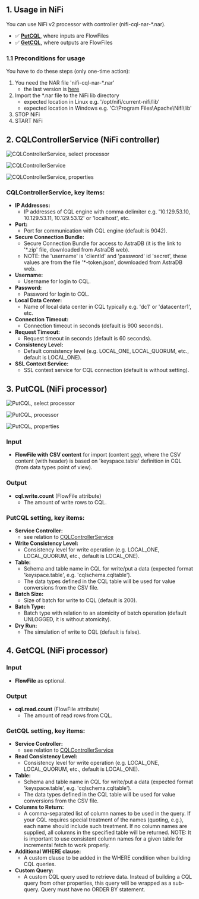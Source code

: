 ## 1. Usage in NiFi

You can use NiFi v2 processor with controller (nifi-cql-nar-*.nar).
- ✅ [**PutCQL**](#3-putcql-nifi-processor), where inputs are FlowFiles
- ✅ [**GetCQL**](#4-getcql-nifi-processor), where outputs are FlowFiles

### 1.1 Preconditions for usage

You have to do these steps (only one-time action):
1. You need the NAR file 'nifi-cql-nar-*.nar'
    - the last version is [here](./../output/)
2. Import the *.nar file to the NiFi lib directory
    - expected location in Linux e.g. '/opt/nifi/current-nifi/lib'
    - expected location in Windows e.g. 'C:\Program Files\Apache\Nifi\lib'
3. STOP NiFi
4. START NiFi

## 2. CQLControllerService (NiFi controller)

![CQLControllerService, select processor](https://github.com/george0st/Csv2Cql/blob/main/nifi/cql-processor/docs/assets/nifi_controller_service_add.png)

![CQLControllerService](https://github.com/george0st/Csv2Cql/blob/main/nifi/cql-processor/docs/assets/nifi_controller_service_detail.png)

![CQLControllerService, properties](https://github.com/george0st/Csv2Cql/blob/main/nifi/cql-processor/docs/assets/nifi_controller_service_properties.png)

### CQLControllerService, key items:

- **IP Addresses:**
    - IP addresses of CQL engine with comma delimiter e.g. '10.129.53.10,
      10.129.53.11, 10.129.53.12' or 'localhost', etc.
- **Port:**
    - Port for communication with CQL engine (default is 9042).
- **Secure Connection Bundle:**
    - Secure Connection Bundle for access to AstraDB (it is the link to '*.zip'
      file, downloaded from AstraDB web).
    - NOTE: the 'username' is 'clientId' and 'password' id 'secret', these values
      are from the file '*-token.json', downloaded from AstraDB web.
- **Username:**
    - Username for login to CQL.
- **Password:**
    - Password for login to CQL.
- **Local Data Center:**
    - Name of local data center in CQL typically e.g. 'dc1' or 'datacenter1', etc.
- **Connection Timeout:**
    - Connection timeout in seconds (default is 900 seconds).
- **Request Timeout:**
    - Request timeout in seconds (default is 60 seconds).
- **Consistency Level:**
    - Default consistency level (e.g. LOCAL_ONE, LOCAL_QUORUM, etc.,
      default is LOCAL_ONE).
- **SSL Context Service:**
    - SSL context service for CQL connection (default is without setting).

## 3. PutCQL (NiFi processor)

![PutCQL, select processor](https://github.com/george0st/Csv2Cql/blob/main/nifi/cql-processor/docs/assets/nifi_processor_add.png)

![PutCQL, processor](https://github.com/george0st/Csv2Cql/blob/main/nifi/cql-processor/docs/assets/nifi_processor.png)

![PutCQL, properties](https://github.com/george0st/Csv2Cql/blob/main/nifi/cql-processor/docs/assets/nifi_processor_properties.png)

### Input

- **FlowFile with CSV content** for import (content [see](../../../docs/conversion.md)),
   where the CSV content (with header) is based on 'keyspace.table' definition in 
   CQL (from data types point of view).

### Output

- **cql.write.count** (FlowFile attribute)
  - The amount of write rows to CQL.

### PutCQL setting, key items:

- **Service Controller:**
  - see relation to [CQLControllerService](#2-cqlcontrollerservice-nifi-controller)
- **Write Consistency Level:**
  - Consistency level for write operation (e.g. LOCAL_ONE, LOCAL_QUORUM, etc.,
    default is LOCAL_ONE).
- **Table:**
  - Schema and table name in CQL for write/put a data (expected format 'keyspace.table', e.g. 'cqlschema.cqltable').
  - The data types defined in the CQL table will be used for value conversions from the CSV file.
- **Batch Size:**
  - Size of batch for write to CQL (default is 200).
- **Batch Type:**
  - Batch type with relation to an atomicity of batch operation (default UNLOGGED, it is without atomicity).
- **Dry Run:**
  - The simulation of write to CQL (default is false).

## 4. GetCQL (NiFi processor)

### Input

- **FlowFile** as optional.

### Output

- **cql.read.count** (FlowFile attribute)
    - The amount of read rows from CQL.

### GetCQL setting, key items:

- **Service Controller:**
    - see relation to [CQLControllerService](#2-cqlcontrollerservice-nifi-controller)
- **Read Consistency Level:**
    - Consistency level for write operation (e.g. LOCAL_ONE, LOCAL_QUORUM, etc.,
      default is LOCAL_ONE).
- **Table:**
    - Schema and table name in CQL for write/put a data (expected format 'keyspace.table', e.g. 'cqlschema.cqltable').
    - The data types defined in the CQL table will be used for value conversions from the CSV file.
- **Columns to Return:**
    - A comma-separated list of column names to be used in the query. If your CQL requires 
      special treatment of the names (quoting, e.g.), each name should include such treatment. If no
      column names are supplied, all columns in the specified table will be returned. NOTE: It is important
      to use consistent column names for a given table for incremental fetch to work properly.
- **Additional WHERE clause:**
    - A custom clause to be added in the WHERE condition when building CQL queries.
- **Custom Query:**
    - A custom CQL query used to retrieve data. Instead of building a CQL query from other
      properties, this query will be wrapped as a sub-query. Query must have no ORDER BY statement.
